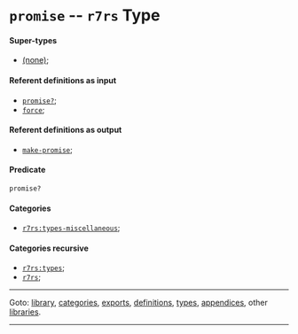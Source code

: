 

<a id='type__r7rs__promise'></a>

# `promise` -- `r7rs` Type


<a id='type__r7rs__promise__super-types'></a>

#### Super-types

 * [(none)](../../r7rs/types/_index.md#toc__r7rs__types);


<a id='type__r7rs__promise__referent-definitions-input'></a>

#### Referent definitions as input

 * [`promise?`](../../r7rs/definitions/promise_3f.md#definition__r7rs__promise_3f);
 * [`force`](../../r7rs/definitions/force.md#definition__r7rs__force);


<a id='type__r7rs__promise__referent-definitions-output'></a>

#### Referent definitions as output

 * [`make-promise`](../../r7rs/definitions/make-promise.md#definition__r7rs__make-promise);


<a id='type__r7rs__promise__predicate'></a>

#### Predicate

````
promise?
````


<a id='type__r7rs__promise__categories'></a>

#### Categories

 * [`r7rs:types-miscellaneous`](../../r7rs/categories/r7rs_3a_types-miscellaneous.md#category__r7rs__r7rs_3a_types-miscellaneous);


<a id='type__r7rs__promise__categories-recursive'></a>

#### Categories recursive

 * [`r7rs:types`](../../r7rs/categories/r7rs_3a_types.md#category__r7rs__r7rs_3a_types);
 * [`r7rs`](../../r7rs/categories/r7rs.md#category__r7rs__r7rs);

----

Goto: [library](../../r7rs/_index.md#library__r7rs), [categories](../../r7rs/categories/_index.md#toc__r7rs__categories), [exports](../../r7rs/exports/_index.md#toc__r7rs__exports), [definitions](../../r7rs/definitions/_index.md#toc__r7rs__definitions), [types](../../r7rs/types/_index.md#toc__r7rs__types), [appendices](../../r7rs/appendices/_index.md#toc__r7rs__appendices), other [libraries](../../_libraries.md#toc__libraries).

----

